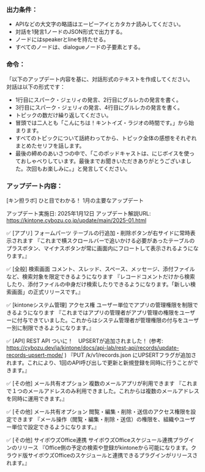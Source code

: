 ### 出力条件：
- APIなどの大文字の略語はエーピーアイとカタカナ読みしてください。
- 対話を1発言1ノードのJSON形式で出力する。
- ノードにはspeakerとlineを持たせる。
- すべてのノードは、dialogueノードの子要素とする。

### 命令：

「以下のアップデート内容を基に、対話形式のテキストを作成してください。
対話は以下の形式です：  
- 1行目にスパーク・ジェリィの発言、2行目にグルレカの発言を書く。 
- 3行目にスパーク・ジェリィの発言、4行目にグルレカの発言を書く。
- トピックの数だけ繰り返してください。
- 冒頭では二人とも「こんにちは！キントイズ・ラジオの時間です。」から始まります。
- すべてのトピックについて話終わってから、トピック全体の感想をそれぞれまとめたセリフを話します。
- 最後の締めのあいさつの中で、「このポッドキャストは、にじボイスを使っておしゃべりしています。最後までお聞きいただきありがとうございました。次回もお楽しみに。」と発言してください。


### アップデート内容：

[キン担ラボ] ひと目でわかる！ 1月の主要なアップデート

アップデート実施日: 2025年1月12日
アップデート解説URL: https://kintone.cybozu.co.jp/update/main/2025-01.html

✅ [アプリ] フォームパーツ テーブルの行追加・削除ボタンが右サイドに常時表示されます 
『これまで横スクロールバーで追いかける必要があったテーブルのプラスボタン、マイナスボタンが常に画面内にフロートして表示されるようになります。』

✅ [全般] 検索画面 コメント、スレッド、スペース、メッセージ、添付ファイルなど、検索対象を限定できるようになります 
『レコードコメントだけから検索したり、添付ファイルの中身だけ検索したりできるようになります。「新しい検索画面」の正式リリースです。』

✅ [kintoneシステム管理] アクセス権 ユーザー単位でアプリの管理権限を制限できるようになります 
『これまではアプリの管理者がアプリ管理の権限をユーザーに付与できていました。これからはシステム管理者が管理権限の付与をユーザー別に制限できるようになります。』

✅ [API] REST API ついに！　UPSERTが追加されました！ (参考: https://cybozu.dev/ja/kintone/docs/api-lab/rest-api/records/update-records-upsert-mode/ )
『PUT /k/v1/records.json にUPSERTフラグが追加されます。これにより、1回のAPI呼び出しで更新と新規登録を同時に行うことができます。』

✅ [その他] メール共有オプション 複数のメールアプリが利用できます 
『これまで１つのメールアドレスのみ利用できました。これからは複数のメールアドレスを同時に運用できます。』

✅ [その他] メール共有オプション 閲覧・編集・削除・送信のアクセス権限を設定できます 
『メール操作（閲覧・編集・削除・送信）の権限を、組織やユーザー単位で設定できるようになります。』

✅ [その他] サイボウズOffice連携 サイボウズOfficeスケジュール連携プラグインのリリース 
『Office側の予定の検索や登録がkintoneから可能になります。クラウド版サイボウズOfficeのスケジュールと連携できるプラグインがリリースされます。』

